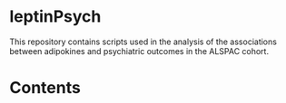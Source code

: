 # leptinPsych

This repository contains scripts used in the analysis of the associations between adipokines and psychiatric outcomes in the ALSPAC cohort.

# Contents
